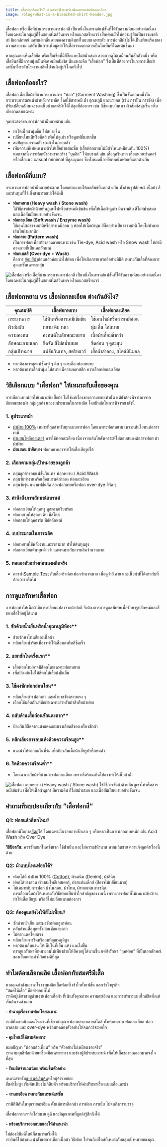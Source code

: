 ```yaml
---
title: เสื้อฟอกคืออะไร? ต่างกันยังไงระหว่างฟอกหยาบกับฟอกละเอียด
image: /blog/what-is-a-bleached-shirt-header.jpg
---
```

เสื้อฟอก หรือเสื้อที่ผ่านกระบวนการฟอกสี เป็นหนึ่งในเทรนด์แฟชั่นที่ได้รับความนิยมอย่างต่อเนื่อง โดยเฉพาะในกลุ่มผู้ที่ชื่นชอบสไตล์วินเทจ หรือแนวสตรีทแวร์ เสื้อฟอกมักให้ความรู้สึกเป็นธรรมชาติ เท่ มีเอกลักษณ์ และแฝงกลิ่นอายของความดิบเท่ในแบบเฉพาะตัว การฟอกสีผ้าไม่ได้เป็นเพียงเรื่องของความสวยงาม แต่ยังเป็นการเพิ่มมูลค่าให้เสื้อธรรมดากลายเป็นไอเท็มที่โดดเด่นขึ้นมา

หากคุณเคยเห็นเสื้อยืด หรือเสื้อเชิ้ตที่มีสีซีดแบบไม่สม่ำเสมอ ลวดลายดูไม่เหมือนกันสักตัวหนึ่ง หรือเสื้อยีนส์ที่มีความนุ่มเป็นพิเศษเมื่อสัมผัส นั่นแหละคือ “เสื้อฟอก” ซึ่งเป็นที่ต้องการในวงการเสื้อผ้าแฟชั่นทั้งระดับโรงงานผลิตไปจนถึงผู้บริโภคทั่วไป

## เสื้อฟอกคืออะไร?

เสื้อฟอก คือเสื้อผ้าที่ผ่านกระบวนการ “ฟอก” (Garment Washing) ซึ่งเป็นขั้นตอนหนึ่งในกระบวนการตกแต่งผ้าหลังการผลิต โดยใช้สารเคมี น้ำ อุณหภูมิ และแรงกล (เช่น การปั่น การขัด) เพื่อปรับเปลี่ยนลักษณะของเนื้อผ้าและสีผ้าให้ได้ลุคที่ต้องการ เช่น สีซีดแบบวินเทจ ผิวสัมผัสนุ่มขึ้น หรือเกิดลวดลายเฉพาะ

จุดประสงค์ของการฟอกผ้ามีหลายด้าน เช่น

- ทำให้เนื้อผ้านุ่มขึ้น ใส่สบายขึ้น
- เปลี่ยนโทนสีหรือซีดสี เพื่อให้ดูเก่า หรือดูแฟชั่นมากขึ้น
- ลดปัญหาการหดตัวของผ้าในภายหลัง
- เพิ่มความพิเศษเฉพาะตัวให้เสื้อผ้าแต่ละชิ้น (เสื้อฟอกแทบไม่มีตัวไหนเหมือนกัน 100%) <br>
  นอกจากนี้ การฟอกยังสามารถสร้าง “บุคลิก” ให้แบรนด์ เช่น เสื้อลุควินเทจ เสื้อแนวฮาร์ดคอร์ หรือเสื้อแนว casual minimal ที่ดูละมุนตา ซึ่งทั้งหมดนี้อาศัยเทคนิคฟอกที่แตกต่างกัน

## เสื้อฟอกมีกี่แบบ?

กระบวนการฟอกผ้ามีหลายประเภท โดยแต่ละแบบให้ผลลัพธ์ที่แตกต่างกัน ทั้งด้านรูปลักษณ์ เนื้อผ้า สี และต้นทุนที่ใช้ ซึ่งสามารถแบ่งได้ดังนี้

- **ฟอกหยาบ (Heavy wash / Stone wash)** <br>
  ใช้วิธีการขัดผ้าด้วยหินภูเขาไฟหรือสารเคมีเข้มข้น เพื่อให้เนื้อผ้าดูเก่า มีความดิบ สีไม่สม่ำเสมอ และเนื้อสัมผัสหยาบอย่างชัดเจน
- **ฟอกละเอียด (Soft wash / Enzyme wash)** <br>
  ใช้เอนไซม์ธรรมชาติหรือสารเคมีอ่อน ๆ ฟอกให้เนื้อผ้านุ่ม สีซีดอย่างเป็นธรรมชาติ โดยไม่ทำลายเส้นใยผ้ามากนัก
- **ฟอกลาย (Pattern wash)** <br>
  เป็นการฟอกเพื่อสร้างลวดลายเฉพาะ เช่น Tie-dye, Acid wash หรือ Snow wash ให้ผ้ามีลวดลายที่เป็นเอกลักษณ์
- **ฟอกเบสสี (Over dye + Wash)** <br>
  คือการ [ย้อมสีผ้า](/blog/tie-dye-shirt-beautiful-colors)ก่อนแล้วค่อยนำไปฟอก เพื่อให้เกิดการแทรกสีอย่างมีมิติ เหมาะกับเสื้อที่ต้องการลุคแฟชั่นเฉพาะกลุ่ม

![เสื้อฟอก หรือเสื้อที่ผ่านกระบวนการฟอกสี เป็นหนึ่งในเทรนด์แฟชั่นที่ได้รับความนิยมอย่างต่อเนื่อง โดยเฉพาะในกลุ่มผู้ที่ชื่นชอบสไตล์วินเทจ หรือแนวสตรีทแวร์ ](/blog/what-is-a-bleached-shirt-1.jpg)

## เสื้อฟอกหยาบ vs เสื้อฟอกละเอียด ต่างกันยังไง?

| คุณสมบัติ     | เสื้อฟอกหยาบ             | เสื้อฟอกละเอียด             |
| ------------- | ------------------------ | --------------------------- |
| กระบวนการ     | ใช้หินหรือสารเคมีเข้มข้น | ใช้เอนไซม์หรือสารเคมีอ่อน   |
| ผิวสัมผัส     | หยาบ ดิบ หนา             | นุ่ม ลื่น ใส่สบาย           |
| ความคงทน      | คงทนดีในลักษณะหยาบ       | เนื้อผ้าเสื่อมช้ากว่า       |
| ลักษณะภายนอก  | ซีดจัด สีไม่สม่ำเสมอ     | ซีดอ่อน ๆ ดูละมุน           |
| กลุ่มเป้าหมาย | แฟชั่นวินเทจ, สตรีทแวร์  | เสื้อผ้าลำลอง, สไตล์มินิมอล |

- หากต้องการลุคแฟชั่นเท่ ๆ ดิบ ๆ ควรเลือกฟอกหยาบ
- หากต้องการเสื้อผ้านุ่ม ใส่สบาย มีความคลาสสิก ควรเลือกฟอกละเอียด

## วิธีเลือกแบบ “เสื้อฟอก“ ให้เหมาะกับเสื้อของคุณ

การเลือกแบบฟอกให้เหมาะกับเสื้อผ้า ไม่ใช่แค่เรื่องของความชอบเท่านั้น แต่ยังต้องพิจารณาจากลักษณะของผ้า กลุ่มลูกค้า และงบประมาณในการผลิต โดยมีหลักในการพิจารณาดังนี้

### 1. ดูประเภทผ้า

- [ผ้าฝ้าย 100%](/blog/what-is-cotton) เหมาะที่สุดสำหรับทุกแบบการฟอก โดยเฉพาะฟอกหยาบ เพราะเส้นใยทนต่อสารเคมี
- [ผ้าผสมโพลีเอสเตอร์](/blog/what-is-polyester-fabric-used-for) ควรใช้ฟอกละเอียด เนื่องจากเส้นใยสังเคราะห์ไม่ตอบสนองต่อสารฟอกเท่าผ้าฝ้าย
- **ผ้าแสลน ผ้ายืดบาง** ฟอกหยาบอาจทำให้เสื้อเสียรูปได้

### 2. เลือกตามกลุ่มเป้าหมายของลูกค้า

- กลุ่มลูกค้าชอบแฟชั่นวินเทจ ฟอกหยาบ / Acid Wash
- กลุ่มวัยทำงานหรือเสื้อแบรนด์ลำลอง ฟอกละเอียด
- กลุ่มวัยรุ่น แนวแฟชั่นจัด ลองฟอกลายหรือฟอก over-dye สีจัด ๆ

### 3. คำนึงถึงภาพลักษณ์แบรนด์

- ฟอกละเอียดให้ลุคหรู ดูสะอาดเรียบร้อย
- ฟอกหยาบให้ลุคเท่ ดิบ มีสไตล์
- ฟอกลายให้ลุคอาร์ต มีอัตลักษณ์

### 4. งบประมาณในการผลิต

- ฟอกหยาบใช้พลังงานและเวลามาก ทำให้ต้นทุนสูง
- ฟอกละเอียดต้นทุนต่ำกว่า และเหมาะกับการผลิตจำนวนมาก

### 5. ทดลองตัวอย่างก่อนลงผลิตจริง

- ควร[ทำSample Test](/blog/the-types-of-garment-samples-in-apparel-production) กับเสื้อจริงก่อนฟอกจำนวนมาก เพื่อดูว่าสี ลาย และเนื้อผ้าที่ได้ตรงกับที่ต้องการหรือไม่

## การดูแลรักษาเสื้อฟอก

การฟอกทำให้เนื้อผ้ามีการเปลี่ยนแปลงจากผ้าปกติ จึงต้องการการดูแลพิเศษเพื่อรักษารูปลักษณ์และสีของเสื้อให้อยู่ได้นาน

### 1. ซักด้วยน้ำเย็นหรือน้ำอุณหภูมิห้อง**

- ช่วยรักษาโทนสีและเนื้อผ้า
- หลีกเลี่ยงน้ำร้อนที่อาจทำให้เสื้อหดหรือสีซีดเร็ว

### 2. แยกซักในครั้งแรก**

- เสื้อฟอกใหม่อาจมีสีตกโดยเฉพาะฟอกหยาบ
- เพื่อป้องกันไม่ให้สีตกใส่เสื้อผ้าชิ้นอื่น

### 3. ใช้ผงซักฟอกอ่อนโยน**

- หลีกเลี่ยงสารฟอกขาว และน้ำยาขจัดคราบแรง ๆ
- เลือกใช้ผลิตภัณฑ์ซักผ้าเฉพาะสำหรับผ้าสีหรือผ้าฟอก

### 4. กลับด้านเสื้อก่อนซักและตาก**

- ป้องกันสีซีดจากแสงแดดและแรงเสียดสีของเครื่องซักผ้า

### 5. หลีกเลี่ยงการอบแห้งด้วยความร้อนสูง**

- แนะนำให้ตากลมในที่ร่ม เพื่อป้องกันเนื้อผ้าเสียรูปหรือหดตัว

### 6. รีดด้วยความร้อนต่ำ**

- โดยเฉพาะกับผ้าที่ผ่านการฟอกละเอียด เพราะรีดร้อนเกินไปอาจทำให้เนื้อผ้าช้ำ

![เสื้อฟอก แบบหยาบ (Heavy wash / Stone wash) ใช้วิธีการขัดผ้าด้วยหินภูเขาไฟหรือสารเคมีเข้มข้น เพื่อให้เนื้อผ้าดูเก่า มีความดิบ สีไม่สม่ำเสมอ และเนื้อสัมผัสหยาบอย่างชัดเจน](/blog/what-is-a-bleached-shirt-2.jpg)

## คำถามที่พบบ่อยเกี่ยวกับ “เสื้อฟอกสี“

### Q1: ฟอกแล้วสีตกไหม?

เสื้อฟอกมีโอกาส[สีตก](/blog/what-causes-color-fading-on-clothes)ได้ โดยเฉพาะในรอบการซักแรก ๆ หรือหากเป็นการฟอกแบบหนัก เช่น Acid Wash หรือ Over Dye

**วิธีป้องกัน:** ควรซักแยกในครั้งแรก ใช้น้ำเย็น และไม่ควรแช่น้ำนาน หากผลิตขาย ควรแจ้งลูกค้าเรื่องนี้ด้วย

### Q2: ผ้าแบบไหนฟอกได้?

- ฟอกได้ดี ผ้าฝ้าย 100% ([Cotton](/blog/how-many-grades-of-cotton-are-there)), ผ้าเดนิม (Denim), ผ้าลินิน
- ฟอกได้บางส่วน ผ้าผสมโพลีเอสเตอร์, ผ้าสแปนเด็กซ์ (สีอาจไม่เปลี่ยนมาก)
- ไม่เหมาะกับการฟอก ผ้าไนลอน, ผ้าไหม, ผ้าทอแน่นบางชนิด <br>
  การเลือกเนื้อผ้าให้เหมาะกับวิธีฟอกเป็นหัวใจสำคัญของงานนี้ เพราะการฟอกที่ไม่เหมาะกับผ้าจะทำให้เสื้อเสียรูป หรือสีไม่เปลี่ยนตามต้องการ

### Q3: ต้องดูแลยังไงให้สีไม่เพี้ยน?

- ซักด้วยน้ำเย็น และผงซักฟอกสูตรอ่อน
- กลับด้านเสื้อทุกครั้งก่อนซักและตาก
- ไม่ตากแดดโดยตรง
- หลีกเลี่ยงการรีดหรืออบที่อุณหภูมิสูง
- หากต้องเก็บนาน ให้เก็บในที่เย็น แห้ง และไม่ชื้น <br>
  การดูแลรักษาที่เหมาะสมไม่เพียงช่วยให้สีคงอยู่ได้นานขึ้น แต่ยังรักษา “ลุคฟอก” ที่เป็นเอกลักษณ์ของเสื้อแต่ละตัวไว้อย่างดีที่สุด

## ทำไมต้องเลือกผลิต เสื้อฟอกกับสมศรีมีเสื้อ

หากคุณกำลังมองหาโรงงานผลิตเสื้อฟอกที่ เข้าใจทั้งแฟชั่น และเข้าใจธุรกิจ <br>
“สมศรีมีเสื้อ” คือคำตอบที่ใช่ <br>
เราคือผู้เชี่ยวชาญด้านงานฟอกเสื้อผ้า ที่เน้นทั้งคุณภาพ ความละเอียด และการบริการแบบใกล้ชิดตั้งแต่เริ่มต้นจนส่งมอบ

**- ชำนาญเรื่องงานฟอกโดยเฉพาะ**

เรามีทีมเทคนิคและโรงงานที่เชี่ยวชาญการฟอกหลากหลายสไตล์ ทั้งฟอกหยาบ ฟอกละเอียด ฟอกลวดลาย และ over-dye พร้อมทดลองตัวอย่างให้จนกว่าจะพอใจ

**- คุมโทนสีได้ตามต้องการ**

หมดปัญหา “ฟอกแล้วเพี้ยน” หรือ “ตัวอย่างไม่เหมือนของจริง” <br>
เราควบคุมสีฟอกด้วยเครื่องมือเฉพาะทาง และช่างผู้มีประสบการณ์ เพื่อให้เสื้อของคุณออกมาตรงใจที่สุด

**- รับผลิตจำนวนน้อย พร้อมขึ้นตัวอย่าง**

เหมาะสำหรับ[แบรนด์เริ่มต้น](/blog/how-to-start-your-own-tshirt-business)หรือผู้ค้ารายย่อย <br>
ขั้นต่ำไม่สูง เริ่มต้นเพียงไม่กี่สิบตัว พร้อมบริการให้คำปรึกษาเรื่องแบบเสื้อและผ้า

**- งานละเอียด เหมาะกับแบรนด์แฟชั่น**

เราพิถีพิถันในทุกรายละเอียด ตั้งแต่การเลือกผ้า การฟอก การเย็บ ไปจนถึงการบรรจุ <br>

เสื้อฟอกจากเราจึงใส่สบาย ดูดี และมีคุณภาพที่ลูกค้ารู้สึกถึงได้

**- พร้อมบริการออกแบบและให้คำแนะนำ**

ไม่ต้องมีทีมดีไซน์ก็สามารถเริ่มได้ <br>
เรายินดีให้คำแนะนำตั้งแต่การเลือกเนื้อผ้า วิธีฟอก ไปจนถึงสไตล์ที่เหมาะกับกลุ่มเป้าหมายของคุณ
